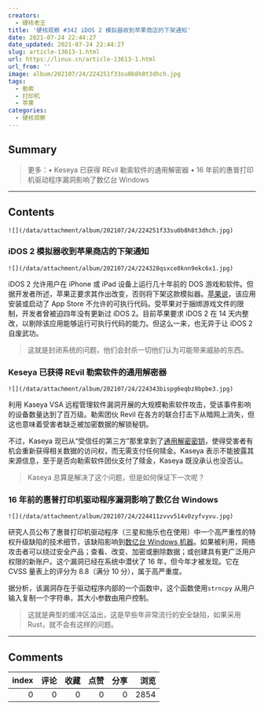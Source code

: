 ```yaml
---
creators:
  - 硬核老王
title: '硬核观察 #342 iDOS 2 模拟器收到苹果商店的下架通知'
date: 2021-07-24 22:44:27
date_updated: 2021-07-24 22:44:27
slug: article-13613-1.html
url: https://linux.cn/article-13613-1.html
url_from: ''
image: album/202107/24/224251f33su0b8h8t3dhch.jpg
tags:
  - 勒索
  - 打印机
  - 苹果
categories:
  - 硬核观察
---
```


## Summary

> 更多：• Keseya 已获得 REvil 勒索软件的通用解密器 • 16 年前的惠普打印机驱动程序漏洞影响了数亿台 Windows

***

<!-- more -->

## Contents

`![](/data/attachment/album/202107/24/224251f33su0b8h8t3dhch.jpg)`

### iDOS 2 模拟器收到苹果商店的下架通知

`![](/data/attachment/album/202107/24/224328qsxce8knn9ekc6x1.jpg)`

iDOS 2 允许用户在 iPhone 或 iPad 设备上运行几十年前的 DOS 游戏和软件。但据开发者所述，苹果正要求其作出改变，否则将下架这款模拟器。[苹果说](https://litchie.com/2021/07/idos2-will-be-gone)，该应用安装或启动了 App Store 不允许的可执行代码。受苹果对于捆绑游戏文件的限制，开发者曾被迫四年没有更新过 iDOS 2。目前苹果要求 iDOS 2 在 14 天内整改，以剔除该应用能够运行可执行代码的能力。但这么一来，也无异于让 iDOS 2 自废武功。

> 
> 这就是封闭系统的问题，他们会封杀一切他们认为可能带来威胁的东西。
> 
> 
> 

### Keseya 已获得 REvil 勒索软件的通用解密器

`![](/data/attachment/album/202107/24/224343bispg6eqbz8bpbe3.jpg)`

利用 Kaseya VSA 远程管理软件漏洞开展的大规模勒索软件攻击，受该事件影响的设备数量达到了百万级。勒索团伙 Revil 在各方的联合打击下从暗网上消失，但这也意味着受害者缺乏被加密数据的解锁秘钥。

不过，Kaseya 现已从“受信任的第三方”那里拿到了[通用解密密钥](https://therecord.media/kaseya-obtains-revil-decryptor-starts-customer-data-recovery-operations/)，使得受害者有机会重新获得相关数据的访问权，而无需支付任何赎金。Kaseya 表示不能披露其来源信息，至于是否向勒索软件团伙支付了赎金，Kaseya 既没承认也没否认。

> 
> Kaseya 总算是解决了这个问题，但是如何保证下一次呢？
> 
> 
> 

### 16 年前的惠普打印机驱动程序漏洞影响了数亿台 Windows

`![](/data/attachment/album/202107/24/224411zvvv514v0zyfvyvu.jpg)`

研究人员公布了惠普打印机驱动程序（三星和施乐也在使用）中一个高严重性的特权升级缺陷的技术细节，该缺陷影响到[数亿台 Windows 机器](https://threatpost.com/hp-printer-driver-bug-windows/167944/)。如果被利用，网络攻击者可以绕过安全产品；查看、改变、加密或删除数据；或创建具有更广泛用户权限的新账户。这个漏洞已经在系统中潜伏了 16 年，但今年才被发现。它在 CVSS 量表上的评分为 8.8（满分 10 分），属于高严重度。

据分析，该漏洞存在于驱动程序内部的一个函数中，这个函数使用`strncpy` 从用户输入复制一个字符串，其大小参数由用户控制。

> 
> 这就是典型的缓冲区溢出，这是早些年非常流行的安全缺陷，如果采用 Rust，就不会有这样的问题。
> 
> 
>

***

## Comments


|   index |   评论 |   收藏 |   点赞 |   分享 |   浏览 |
|--------:|-------:|-------:|-------:|-------:|-------:|
|       0 |      0 |      0 |      0 |      0 |   2854 |
